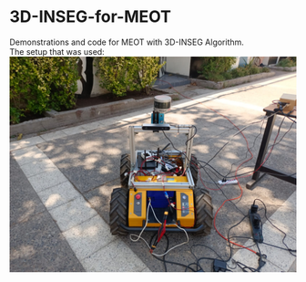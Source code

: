 # 3D-INSEG-for-MEOT
Demonstrations and code for MEOT with 3D-INSEG Algorithm.\
The setup that was used:
![Alt text](images/husky.jpg?raw=true "Title")
